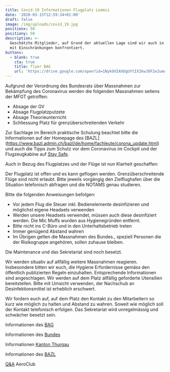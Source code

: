 ```yaml
---
title: Covid-19 Informationen Flugplatz Lommis
date: '2020-03-15T12:59:34+01:00'
draft: false
image: /img/uploads/covid_19.jpg
positionx: 50
positiony: 50
description: >-
  Geschätzte Mitglieder, auf Grund der aktuellen Lage sind wir auch in Lommis
  mit Einschränkungen konfrontiert.
buttons:
  - blank: true
    cta: true
    title: flyer BAG
    url: 'https://drive.google.com/open?id=1NykOVIAXOgUYtIX2kwJOF2e2umAZBxIM'
---
```

Aufgrund der Verordnung des Bundesrats über Massnahmen zur Bekämpfung des Coronavirus werden die folgenden Massnahmen seitens der MFGT getroffen:

* Absage der GV
* Absage Flugplatzputzete
* Absage Theorieunterricht
* Schliessung Platz für grenzüberschreitenden Verkehr

Zur Sachlage im Bereich praktische Schulung beachtet bitte die Informationen auf der Homepage des [BAZL] (https://www.bazl.admin.ch/bazl/de/home/fachleute/corona_update.html) und auch die Tipps zum Schutz vor dem Coronavirus im Cockpit und der Flugzeugkabine auf [Stay Safe](https://staysafe.bazl.admin.ch/de/tipps-zum-schutz-vor-dem-coronavirus/).

Auch in Bezug des Flugplatzes und der Flüge ist nun Klarheit geschaffen:

Der Flugplatz ist offen und es kann geflogen werden. Grenzüberschreitende Flüge sind nicht erlaubt. Bitte jeweils vorgängig den Zielflughafen über die Situation telefonisch abfragen und die NOTAMS genau studieren.

Bitte die folgenden Anweisungen befolgen:

* Vor jedem Flug die Steuer inkl. Bedienelemente desinfizieren und möglichst eigene Headsets verwenden
* Werden unsere Headsets verwendet, müssen auch diese desinfiziert werden. Die Mic Muffs wurden aus Hygienegründen entfernt.
* Bitte nicht ins C-Büro und in den Unterhaltsbetrieb treten
* Immer genügend Abstand wahren
* Im Übrigen gelten die Massnahmen des Bundes., speziell Personen die der Risikogruppe angehören, sollen zuhause bleiben.

Die Maintenance und das Sekretariat sind noch besetzt.

Wir werden situativ auf allfällig weitere Massnahmen reagieren. Insbesondere bitten wir euch, die Hygiene Erfordernisse gemäss den öffentlich publizierten Regeln einzuhalten. Entsprechende Informationen sind angeschlagen. Wir werden auf dem Platz allfällig geforderte Utensilien bereitstellen. Bitte mit Umsicht verwenden, der Nachschub an Desinfektionsmittel ist erheblich erschwert.

Wir fordern euch auf, auf dem Platz den Kontakt zu den Mitarbeitern so kurz wie möglich zu halten und Abstand zu wahren. Soweit wie möglich soll der Kontakt telefonisch erfolgen. Das Sekretariat wird unregelmässig und schwächer besetzt sein. 

Informationen des [BAG](https://www.bag.admin.ch/bag/de/home/krankheiten/ausbrueche-epidemien-pandemien/aktuelle-ausbrueche-epidemien/novel-cov/situation-schweiz-und-international.html)

Informationen des [Bundes](https://www.bag.admin.ch/bag/de/home/das-bag/aktuell/medienmitteilungen.msg-id-78437.html)

Informationen [Kanton Thurgau](https://www.tg.ch/news/fachdossier-coronavirus.html/10552)

Informationen des [BAZL](https://www.bazl.admin.ch/bazl/de/home/fachleute/corona_update.html)

[Q&A](https://www.aeroclub.ch/fragen-und-antworten-qa-zur-situation-covid-2019-fuer-die-leicht-und-sportaviatik-stand-17-03-2020-13-00-uhr/) AeroClub
